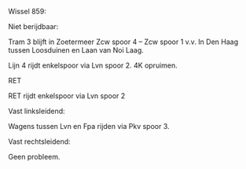 Wissel 859:

Niet berijdbaar:

Tram 3 blijft in Zoetermeer Zcw spoor 4 – Zcw spoor 1 v.v.
In Den Haag tussen Loosduinen en Laan van Noi Laag.

Lijn 4 rijdt enkelspoor via Lvn spoor 2.
4K opruimen.

RET

RET rijdt enkelspoor via Lvn spoor 2



Vast linksleidend:

Wagens tussen Lvn en Fpa rijden via Pkv spoor 3.

Vast rechtsleidend:

Geen probleem.
